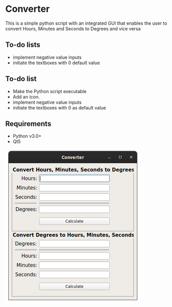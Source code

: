 # Converter #
This is a simple python script with an integrated GUI that enables the user to 
convert Hours, Minutes and Seconds to Degrees and vice versa

## To-do lists
* implement negative value inputs
* initiate the textboxes with 0 default value

## To-do list
* Make the Python script executable
* Add an icon.
* implement negative value inputs
* initiate the textboxes with 0 as default value

## Requirements
* Python v3.0+
* Qt5 

![alt text](https://github.com/greggrivas/converter/blob/master/ui.png)
